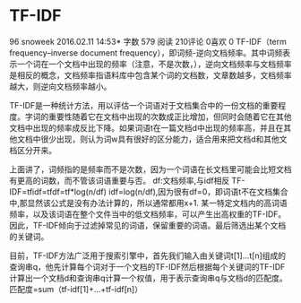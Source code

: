 # TF-IDF
96  snoweek 
2016.02.11 14:53* 字数 579 阅读 210评论 0喜欢 0
TF-IDF（term frequency–inverse document frequency），即词频-逆向文档频率。其中词频表示一个词在一个文档中出现的频率（注意，不是次数，），逆向文档频率与文档频率是相反的概念，文档频率指语料库中包含某个词的文档数，文章数越多，文档频率越大，则逆向文档频率越小。

TF-IDF是一种统计方法，用以评估一个词语对于文档集合中的一份文档的重要程度。字词的重要性随着它在文档中出现的次数成正比增加，但同时会随着它在其他文档中出现的频率成反比下降。如果词语t在一篇文档d中出现的频率高，并且在其他文档中很少出现，则认为词w具有很好的区分能力，适合用来把文档d和其他文档区分开来。

上面讲了，词频指的是频率而不是次数，因为一个词语在长文档里可能会比短文档有更高的词数，而不管该词语重要与否。
df:文档频率,与idf相反
TF-IDF=tfidf=tfdf=tf*log(n/df)
idf=log(n/df),因为很有df=0，即词语t不在文档集合中,那显然该公式是没有办法计算的，所以通常都用x+1.
某一特定文档内的高词语频率，以及该词语在整个文件当中的低文档频率，可以产生出高权重的TF-IDF。因此，TF-IDF倾向于过滤掉常见的词语，保留重要的词语。最后筛选出某个文档的关键词。

目前，TF-IDF方法广泛用于搜索引擎中，首先我们输入由关键词t[1]…t[n]组成的查询串q，他先计算每个词对于一个文档的TF-IDF然后根据每个关键词的TF-IDF计算出一个文档d和查询串q计算一个权值，用于表示查询串q与文档d的匹配度。
匹配度=sum（tf-idf[1]+...+tf-idf[n]）
